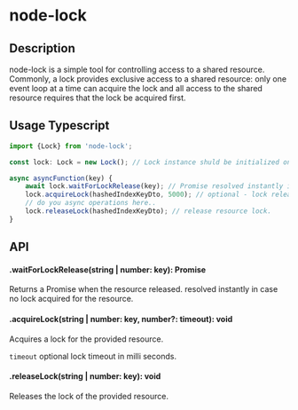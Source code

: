 # node-lock

## Description
node-lock is a simple tool for controlling access to a shared resource. Commonly, a lock provides exclusive access to a shared resource: only one event loop at a time can acquire the lock and all access to the shared resource requires that the lock be acquired first.

## Usage Typescript
```typescript
import {Lock} from 'node-lock';

const lock: Lock = new Lock(); // Lock instance shuld be initialized once on application startup

async asyncFunction(key) {
    await lock.waitForLockRelease(key); // Promise resolved instantly if no lock was acquired for the resource
    lock.acquireLock(hashedIndexKeyDto, 5000); // optional - lock release timeout. 
    // do you async operations here..
    lock.releaseLock(hashedIndexKeyDto); // release resource lock.
}
```

## API
#### .waitForLockRelease(string | number: key): Promise<void>
Returns a Promise when the resource released. resolved instantly in case no lock acquired for the resource.

#### .acquireLock(string | number: key, number?: timeout): void
Acquires a lock for the provided resource.

```timeout``` optional lock timeout in milli seconds.  

#### .releaseLock(string | number: key): void
Releases the lock of the provided resource.
